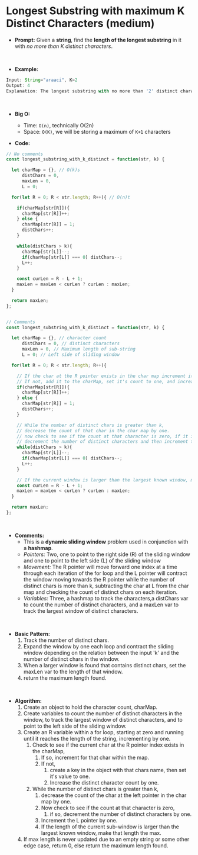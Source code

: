 # Longest Substring with maximum K Distinct Characters (medium)

- **Prompt:** Given a **string**, find the **length of the longest substring** in it with *no more than K distinct characters*.
<br>

- **Example:**

```js
Input: String="araaci", K=2
Output: 4
Explanation: The longest substring with no more than '2' distinct characters is "araa".
```
<br>

- **Big O:**
  - Time: `O(n)`, technically O(2n)
  - Space: `O(K)`, we will be storing a maximum of `K+1` characters

- **Code:**

```js
// No comments
const longest_substring_with_k_distinct = function(str, k) {

  let charMap = {}, // O(k)s
      distChars = 0, 
      maxLen = 0,
      L = 0; 

  for(let R = 0; R < str.length; R++){ // O(n)t

    if(charMap[str[R]]){
      charMap[str[R]]++;
    } else {
      charMap[str[R]] = 1;
      distChars++;
    }

    while(distChars > k){
      charMap[str[L]]--;
      if(charMap[str[L]] === 0) distChars--;
      L++;
    }

    const curLen = R - L + 1;
    maxLen = maxLen < curLen ? curLen : maxLen;
  }

  return maxLen;
};


// Comments
const longest_substring_with_k_distinct = function(str, k) {

  let charMap = {}, // character count
      distChars = 0, // distinct characters
      maxLen = 0, // Maximum length of sub-string
      L = 0; // Left side of sliding window

  for(let R = 0; R < str.length; R++){

    // If the char at the R pointer exists in the char map increment it's count by one.
    // If not, add it to the charMap, set it's count to one, and increase the distinct chars variable by one.
    if(charMap[str[R]]){
      charMap[str[R]]++;
    } else {
      charMap[str[R]] = 1;
      distChars++;
    }

    // While the number of distinct chars is greater than k, 
    // decrease the count of that char in the char map by one.
    // now check to see if the count at that character is zero, if it is,
    // decrement the number of distinct characters and then increment the L pointer.
    while(distChars > k){
      charMap[str[L]]--;
      if(charMap[str[L]] === 0) distChars--;
      L++;
    }

    // If the current window is larger than the largest known window, make that length the max
    const curLen = R - L + 1;
    maxLen = maxLen < curLen ? curLen : maxLen;
  }

  return maxLen;
};
```

<br>

- **Comments:**
  - This is a **dynamic sliding window** problem used in conjunction with a **hashmap**.
  - *Pointers:* Two, one to point to the right side (R) of the sliding window and one to point to the left side (L) of the sliding window
  - *Movement:* The R pointer will move forward one index at a time through each iteration of the for loop and the L pointer will contract the window moving towards the R pointer while the number of distinct chars is more than k, subtracting the char at L from the char map and checking the count of distinct chars on each iteration.
  - *Variables:* Three, a hashmap to track the characters,a distChars var to count the number of distinct characters, and a maxLen var to track the largest window of distinct characters.
<br>

- **Basic Pattern:**
  1. Track the number of distinct chars.
  2. Expand the window by one each loop and contract the sliding window depending on the relation between the input 'k' and the number of distinct chars in the window.
  3. When a larger window is found that contains distinct chars, set the maxLen var to the length of that window.
  4. return the maximum length found.
 <br>

- **Algorithm:**
  1. Create an object to hold the character count, charMap.
  2. Create variables to count the number of distinct characters in the window, to track the largest window of distinct characters, and to point to the left side of the sliding window.
  3. Create an R variable within a for loop, starting at zero and running until it reaches the length of the string, incrementing by one.
     1. Check to see if the current char at the R pointer index exists in the charMap,
        1. If so, increment for that char within the map.
        2. If not, 
           1. create a key in the object with that chars name, then set it's value to one.
           2. Increase the distinct character count by one. 
     2. While the number of distinct chars is greater than k, 
        1. decrease the count of the char at the left pointer in the char map by one.
        2. Now check to see if the count at that character is zero,
           1.  if so, decrement the number of distinct characters by one.
        3. Increment the L pointer by one.
        4. If the length of the current sub-window is larger than the largest known window, make that length the max.
  4. If max length is never updated due to an empty string or some other edge case, return 0, else return the maximum length found.
   
<br>

